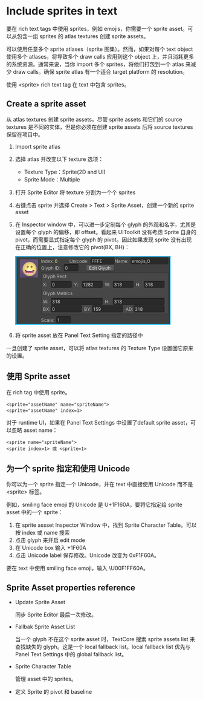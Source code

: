 # Include sprites in text

要在 rich text tags 中使用 sprites，例如 emojis，你需要一个 sprite asset。可以从包含一组 sprites 的 atlas textures 创建 sprite assets。

可以使用任意多个 sprite atlases（sprite 图集）。然而，如果对每个 text object 使用多个 atlases，将导致多个 draw calls 应用到这个 object 上，并且消耗更多的系统资源。通常来说，当你 import 多个 sprites，将他们打包到一个 atlas 来减少 draw calls。确保 sprite atlas 有一个适合 target platform 的 resolution。

使用 \<sprite> rich text tag 在 text 中包含 sprites。

## Create a sprite asset

从 atlas textures 创建 sprite assets。尽管 sprite assets 和它们的 source textures 是不同的实体，但是你必须在创建 sprite assets 后将 source textures 保留在项目中。

1. Import sprite atlas
2. 选择 atlas 并改变以下 texture 选项：

   - Texture Type：Sprite(2D and UI)
   - Sprite Mode：Multiple

3. 打开 Sprite Editor 将 texture 分割为一个个 sprites
4. 右键点击 sprite 并选择 Create > Text > Sprite Asset，创建一个新的 sprite asset
5. 在 Inspector window 中，可以进一步定制每个 glyph 的外观和名字，尤其是设置每个 glyph 的偏移，即 offset。看起来 UIToolkit 没有考虑 Sprite 自身的 pivot，而需要显式指定每个 glyph 的 pivot。因此如果发现 sprite 没有出现在正确的位置上，注意修改它的 pivot(BX, BH)：

   ![Sprite character](SpriteCharacter.png)

6. 将 sprite asset 放在 Panel Text Setting 指定的路径中

一旦创建了 sprite asset，可以将 atlas textures 的 Texture Type 设置回它原来的设置。

## 使用 Sprite asset

在 rich tag 中使用 sprite。

```plain
<sprite="assetName" name="spriteName"> 
<sprite="assetName" index=1>
```

对于 runtime UI，如果在 Panel Text Settings 中设置了default sprite asset，可以忽略 asset name：

```plain
<sprite name="spriteName"> 
<sprite index=1> 或 <sprite=1>
```

## 为一个 sprite 指定和使用 Unicode

你可以为一个 sprite 指定一个 Unicode，并在 text 中直接使用 Unicode 而不是 \<sprite> 标签。

例如，smiling face emoji 的 Unicode 是 U+1F160A，要将它指定给 sprite asset 中的一个 sprite：

1. 在 sprite assset Inspector Window 中，找到 Sprite Character Table。可以按 index 或 name 搜索
2. 点击 glyph 来开启 edit mode
3. 在 Unicode box 输入 +1F60A
4. 点击 Unicode label 保存修改。Unicode 改变为 0xF1F60A。

要在 text 中使用 smiling face emoji，输入 \U00F1FF60A。

## Sprite Asset properties reference

- Update Sprite Asset

  同步 Sprite Editor 最后一次修改。

- Fallbak Sprite Asset List

  当一个 glyph 不在这个 sprite asset 时，TextCore 搜索 sprite assets list 来查找缺失的 glyph。这是一个 local fallback list。local fallback list 优先与 Panel Text Settings 中的 global fallback list。

- Sprite Character Table

  管理 asset 中的 sprites。

- 定义 Sprite 的 pivot 和 baseline
